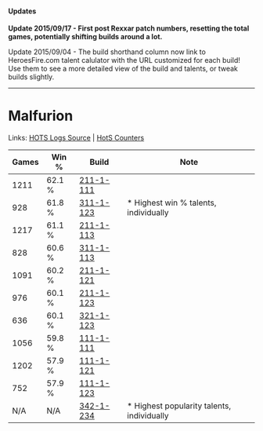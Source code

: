 #### Updates
**Update 2015/09/17 - First post Rexxar patch numbers, resetting the total games, potentially shifting builds around a lot.**

Update 2015/09/04 - The build shorthand column now link to HeroesFire.com talent calulator with the URL customized for each build!  
Use them to see a more detailed view of the build and talents, or tweak builds slightly.

***

# Malfurion

Links: [HOTS Logs Source](https://www.hotslogs.com/Sitewide/HeroDetails?Hero=Malfurion) | [HotS Counters](http://hotscounters.com/#/hero/Malfurion)

Games  | Win %  | Build     | Note
-----  | -----  | -----     | ----
1211   | 62.1 % | [211-1-111](http://www.heroesfire.com/hots/talent-calculator/malfurion#kCq7) | 
928    | 61.8 % | [311-1-123](http://www.heroesfire.com/hots/talent-calculator/malfurion#o0zJ) | * Highest win % talents, individually
1217   | 61.1 % | [211-1-113](http://www.heroesfire.com/hots/talent-calculator/malfurion#kCq9) | 
828    | 60.6 % | [311-1-113](http://www.heroesfire.com/hots/talent-calculator/malfurion#o0z9) | 
1091   | 60.2 % | [211-1-121](http://www.heroesfire.com/hots/talent-calculator/malfurion#kCqH) | 
976    | 60.1 % | [211-1-123](http://www.heroesfire.com/hots/talent-calculator/malfurion#kCqJ) | 
636    | 60.1 % | [321-1-123](http://www.heroesfire.com/hots/talent-calculator/malfurion#oPNp) | 
1056   | 59.8 % | [111-1-111](http://www.heroesfire.com/hots/talent-calculator/malfurion#gOh7) | 
1202   | 57.9 % | [111-1-121](http://www.heroesfire.com/hots/talent-calculator/malfurion#gOhH) | 
752    | 57.9 % | [111-1-123](http://www.heroesfire.com/hots/talent-calculator/malfurion#gOhJ) | 
N/A    | N/A    | [342-1-234](http://www.heroesfire.com/hots/talent-calculator/malfurion#pCgo) | * Highest popularity talents, individually
